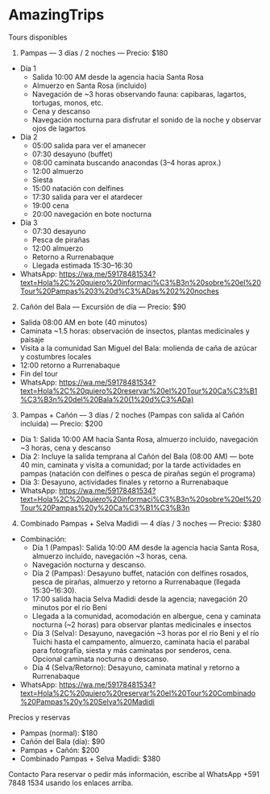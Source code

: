 # AmazingTrips

Tours disponibles

1) Pampas — 3 días / 2 noches — Precio: $180
- Día 1
  - Salida 10:00 AM desde la agencia hacia Santa Rosa
  - Almuerzo en Santa Rosa (incluido)
  - Navegación de ~3 horas observando fauna: capibaras, lagartos, tortugas, monos, etc.
  - Cena y descanso
  - Navegación nocturna para disfrutar el sonido de la noche y observar ojos de lagartos
- Día 2
  - 05:00 salida para ver el amanecer
  - 07:30 desayuno (buffet)
  - 08:00 caminata buscando anacondas (3–4 horas aprox.)
  - 12:00 almuerzo
  - Siesta
  - 15:00 natación con delfines
  - 17:30 salida para ver el atardecer
  - 19:00 cena
  - 20:00 navegación en bote nocturna
- Día 3
  - 07:30 desayuno
  - Pesca de pirañas
  - 12:00 almuerzo
  - Retorno a Rurrenabaque
  - Llegada estimada 15:30–16:30
- WhatsApp: https://wa.me/59178481534?text=Hola%2C%20quiero%20informaci%C3%B3n%20sobre%20el%20Tour%20Pampas%203%20d%C3%ADas%202%20noches

2) Cañón del Bala — Excursión de día — Precio: $90
- Salida 08:00 AM en bote (40 minutos)
- Caminata ~1.5 horas: observación de insectos, plantas medicinales y paisaje
- Visita a la comunidad San Miguel del Bala: molienda de caña de azúcar y costumbres locales
- 12:00 retorno a Rurrenabaque
- Fin del tour
- WhatsApp: https://wa.me/59178481534?text=Hola%2C%20quiero%20reservar%20el%20Tour%20Ca%C3%B1%C3%B3n%20del%20Bala%20(1%20d%C3%ADa)

3) Pampas + Cañón — 3 días / 2 noches (Pampas con salida al Cañón incluida) — Precio: $200
- Día 1: Salida 10:00 AM hacia Santa Rosa, almuerzo incluido, navegación ~3 horas, cena y descanso
- Día 2: Incluye la salida temprana al Cañón del Bala (08:00 AM) — bote 40 min, caminata y visita a comunidad; por la tarde actividades en pampas (natación con delfines o pesca de pirañas según el programa)
- Día 3: Desayuno, actividades finales y retorno a Rurrenabaque
- WhatsApp: https://wa.me/59178481534?text=Hola%2C%20quiero%20informaci%C3%B3n%20sobre%20el%20Tour%20Pampas%20y%20Ca%C3%B1%C3%B3n

4) Combinado Pampas + Selva Madidi — 4 días / 3 noches — Precio: $380
- Combinación:
  - Día 1 (Pampas): Salida 10:00 AM desde la agencia hacia Santa Rosa, almuerzo incluido, navegación ~3 horas, cena.
  - Navegación nocturna y descanso.
  - Día 2 (Pampas): Desayuno buffet, natación con delfines rosados, pesca de pirañas, almuerzo y retorno a Rurrenabaque (llegada 15:30–16:30).
  - 17:00 salida hacia Selva Madidi desde la agencia; navegación 20 minutos por el río Beni
  - Llegada a la comunidad, acomodación en albergue, cena y caminata nocturna (~2 horas) para observar plantas medicinales e insectos
  - Día 3 (Selva): Desayuno, navegación ~3 horas por el río Beni y el río Tuichi hasta el campamento, almuerzo, caminata hacia el parabal para fotografía, siesta y más caminatas por senderos, cena. Opcional caminata nocturna o descanso.
  - Día 4 (Selva/Retorno): Desayuno, caminata matinal y retorno a Rurrenabaque
- WhatsApp: https://wa.me/59178481534?text=Hola%2C%20quiero%20reservar%20el%20Tour%20Combinado%20Pampas%20y%20Selva%20Madidi

Precios y reservas
- Pampas (normal): $180
- Cañón del Bala (día): $90
- Pampas + Cañón: $200
- Combinado Pampas + Selva Madidi: $380

Contacto
Para reservar o pedir más información, escribe al WhatsApp +591 7848 1534 usando los enlaces arriba.